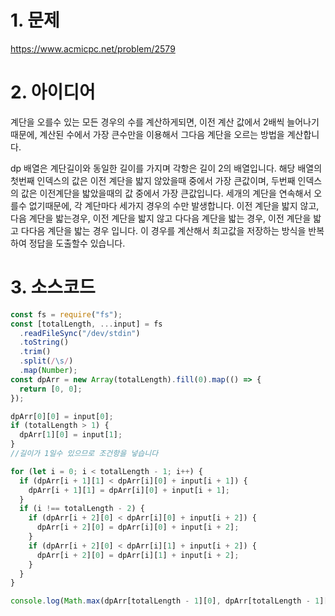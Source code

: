 # 1. 문제

https://www.acmicpc.net/problem/2579

# 2. 아이디어

계단을 오를수 있는 모든 경우의 수를 계산하게되면, 이전 계산 값에서 2배씩 늘어나기 때문에, 계산된 수에서 가장 큰수만을 이용해서 그다음 계단을 오르는 방법을 계산합니다.

dp 배열은 계단길이와 동일한 길이를 가지며 각항은 길이 2의 배열입니다. 해당 배열의 첫번째 인덱스의 값은 이전 계단을 밟지 않았을때 중에서 가장 큰값이며, 두번째 인덱스의 값은 이전계단을 밟았을때의 값 중에서 가장 큰값입니다. 세개의 계단을 연속해서 오를수 없기때문에, 각 계단마다 세가지 경우의 수만 발생합니다. 이전 계단을 밟지 않고, 다음 계단을 밟는경우, 이전 계단을 밟지 않고 다다음 계단을 밟는 경우, 이전 계단을 밟고 다다음 계단을 밟는 경우 입니다. 이 경우를 계산해서 최고값을 저장하는 방식을 반복하여 정답을 도출할수 있습니다.

# 3. 소스코드

```javascript
const fs = require("fs");
const [totalLength, ...input] = fs
  .readFileSync("/dev/stdin")
  .toString()
  .trim()
  .split(/\s/)
  .map(Number);
const dpArr = new Array(totalLength).fill(0).map(() => {
  return [0, 0];
});

dpArr[0][0] = input[0];
if (totalLength > 1) {
  dpArr[1][0] = input[1];
}
//길이가 1일수 있으므로 조건항을 넣습니다

for (let i = 0; i < totalLength - 1; i++) {
  if (dpArr[i + 1][1] < dpArr[i][0] + input[i + 1]) {
    dpArr[i + 1][1] = dpArr[i][0] + input[i + 1];
  }
  if (i !== totalLength - 2) {
    if (dpArr[i + 2][0] < dpArr[i][0] + input[i + 2]) {
      dpArr[i + 2][0] = dpArr[i][0] + input[i + 2];
    }
    if (dpArr[i + 2][0] < dpArr[i][1] + input[i + 2]) {
      dpArr[i + 2][0] = dpArr[i][1] + input[i + 2];
    }
  }
}

console.log(Math.max(dpArr[totalLength - 1][0], dpArr[totalLength - 1][1]));
```
